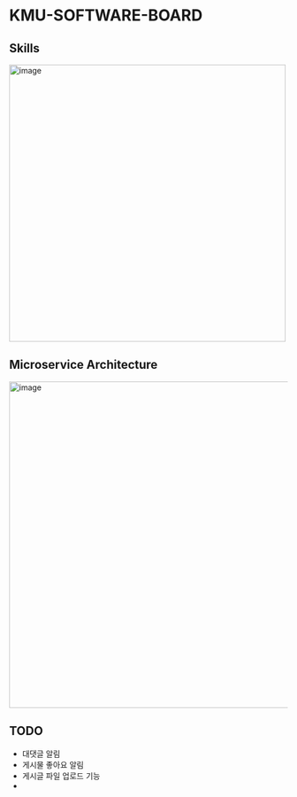 # KMU-SOFTWARE-BOARD

## Skills
<img width="500" alt="image" src="https://github.com/user-attachments/assets/e3d12676-a149-4138-aeb7-e05f7ecb46f0" />


## Microservice Architecture
<img width="589" alt="image" src="https://github.com/user-attachments/assets/ffd2b9a0-43b3-4a54-95d0-1f7673b780a7" />



## TODO
- 대댓글 알림
- 게시물 좋아요 알림
- 게시글 파일 업로드 기능
-
